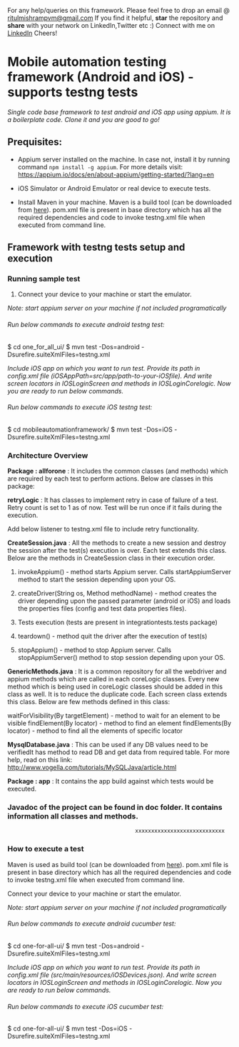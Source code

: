 For any help/queries on this framework. Please feel free to drop an email @ ritulmishrampvm@gmail.com If you find it helpful,  **star** the repository and **share** with your network on LinkedIn,Twitter etc :)
Connect with me on [LinkedIn](https://www.linkedin.com/in/ritulmishra/)
Cheers!

# Mobile automation testing framework (Android and iOS) - supports testng tests

*Single code base framework to test android and iOS app using appium. It is a boilerplate code. Clone it and you are good to go!*

## Prequisites:

- Appium server installed on the machine. In case not, install it by running command `npm install -g appium`. For more details visit: https://appium.io/docs/en/about-appium/getting-started/?lang=en

- iOS Simulator or Android Emulator or real device to execute tests.

- Install Maven in your machine. Maven is a build tool (can be downloaded from [here](https://maven.apache.org/download.cgi)). pom.xml file is present in base directory which has all the required dependencies and code to invoke testng.xml file when executed from command line.

## Framework with testng tests setup and execution 

### Running sample test

1. Connect your device to your machine or start the emulator.

*Note: start appium server on your machine if not included programatically*

###### Run below commands to execute android testng test:

$ cd one_for_all_ui/
$ mvn test -Dos=android -Dsurefire.suiteXmlFiles=testng.xml

*Include iOS app on which you want to run test. Provide its path in config.xml file (iOSAppPath=src/app/path-to-your-iOSfile). And write  screen locators in IOSLoginScreen and methods in IOSLoginCorelogic. Now you are ready to run below commands.*

###### Run below commands to execute iOS testng test:

$ cd mobileautomationframework/
$ mvn test -Dos=iOS -Dsurefire.suiteXmlFiles=testng.xml

### Architecture Overview

**Package : allforone** : It includes the common classes (and methods) which are required by each test to perform actions. Below are classes in this package:

**retryLogic** : It has classes to implement retry in case of failure of a test. Retry count  is set to 1 as of now. Test will be run once if it fails during the execution.

Add below listener to testng.xml file to include retry functionality.

**CreateSession.java** : All the methods to create a new session and destroy the session after the test(s) execution is over. Each test extends this class. Below are the methods in CreateSession class in their execution order.

1. invokeAppium() - method starts Appium server. Calls startAppiumServer method to start the session depending upon your OS.

2. createDriver(String os, Method methodName) - method creates the driver depending upon the passed parameter (android or iOS) and loads the properties files (config and test data properties files).

3. Tests execution (tests are present in integrationtests.tests package)

4. teardown() - method quit the driver after the execution of test(s) 

5. stopAppium() - method to stop Appium server. Calls stopAppiumServer() method to stop session depending upon your OS.



**GenericMethods.java** : It is a common repository for all the  webdriver and appium methods which are called in each coreLogic classes. Every new method which is being used in coreLogic classes should be added in this class as well. It is to reduce the duplicate code. Each screen class extends this class. Below are few methods defined in this class:

waitForVisibility(By targetElement) - method to wait for an element to be visible
findElement(By locator) - method to find an element
findElements(By locator) - method to find all the elements of specific locator

**MysqlDatabase.java** : This can be used if any DB values need to be verifiedIt has method to read DB and get data from required table. For more help, read on this link: http://www.vogella.com/tutorials/MySQLJava/article.html


**Package : app** : It contains the app build against which tests would be executed. 


### Javadoc of the project can be found in doc folder. It contains information all classes and methods.

                                            xxxxxxxxxxxxxxxxxxxxxxxxxxxx
### How to execute a test

Maven is used as build tool (can be downloaded from [here](https://maven.apache.org/download.cgi)). pom.xml file is present in base directory which has all the required dependencies and code to invoke testng.xml file when executed from command line.

Connect your device to your machine or start the emulator.

*Note: start appium server on your machine if not included programatically*

###### Run below commands to execute android cucumber test:

$ cd one-for-all-ui/
$ mvn test -Dos=android -Dsurefire.suiteXmlFiles=testng.xml

*Include iOS app on which you want to run test. Provide its path in config.xml file (src/main/resources/iOSDevices.json). And write  screen locators in IOSLoginScreen and methods in IOSLoginCorelogic. Now you are ready to run below commands.*

###### Run below commands to execute iOS cucumber test:

$ cd one-for-all-ui/
$ mvn test -Dos=iOS -Dsurefire.suiteXmlFiles=testng.xml




